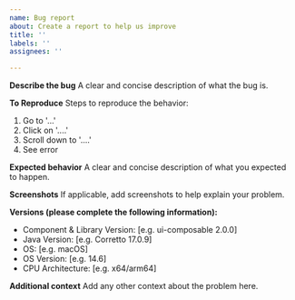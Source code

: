 ```yaml
---
name: Bug report
about: Create a report to help us improve
title: ''
labels: ''
assignees: ''

---
```


**Describe the bug**
A clear and concise description of what the bug is.

**To Reproduce**
Steps to reproduce the behavior:
1. Go to '...'
2. Click on '....'
3. Scroll down to '....'
4. See error

**Expected behavior**
A clear and concise description of what you expected to happen.

**Screenshots**
If applicable, add screenshots to help explain your problem.

**Versions (please complete the following information):**
 - Component & Library Version: [e.g. ui-composable 2.0.0]
 - Java Version: [e.g. Corretto 17.0.9]
 - OS: [e.g. macOS]
 - OS Version: [e.g. 14.6]
 - CPU Architecture: [e.g. x64/arm64]

**Additional context**
Add any other context about the problem here.
